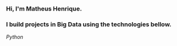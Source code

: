 ### Hi, I'm Matheus Henrique.
### I build projects in Big Data using the technologies bellow.

<i class="fa-brands fa-python">Python</i>
